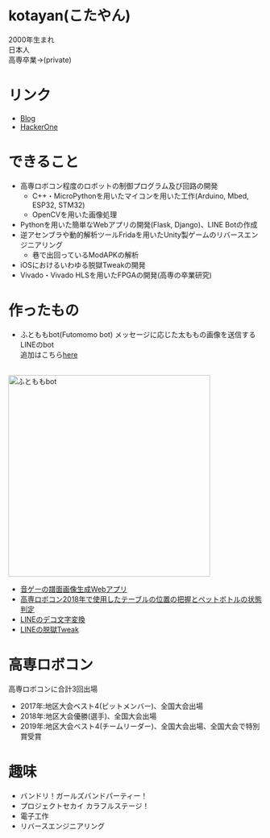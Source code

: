 # kotayan(こたやん)
2000年生まれ  
日本人  
高専卒業→(private)

# リンク
- [Blog](https://www.kotayan.xyz/)  
- [HackerOne](https://hackerone.com/kotayan)

# できること
- 高専ロボコン程度のロボットの制御プログラム及び回路の開発
  - C++・MicroPythonを用いたマイコンを用いた工作(Arduino, Mbed, ESP32, STM32)  
  - OpenCVを用いた画像処理  
- Pythonを用いた簡単なWebアプリの開発(Flask, Django)、LINE Botの作成  
- 逆アセンブラや動的解析ツールFridaを用いたUnity製ゲームのリバースエンジニアリング
  - 巷で出回っているModAPKの解析   
- iOSにおけるいわゆる脱獄Tweakの開発  
- Vivado・Vivado HLSを用いたFPGAの開発(高専の卒業研究)  

# 作ったもの
- ふとももbot(Futomomo bot)
メッセージに応じた太ももの画像を送信するLINEのbot  
追加はこちら[here](https://line.me/R/ti/p/%40hdi2947s)
<br>
<img src="https://user-images.githubusercontent.com/16555696/108971857-19992080-76c6-11eb-898b-4a0bf3331d72.jpg" alt="ふとももbot" width="400"/>

- [音ゲーの譜面画像生成Webアプリ](https://github.com/k0tayan/SekaiSUS2img)
- [高専ロボコン2018年で使用したテーブルの位置の把握とペットボトルの状態判定](https://github.com/k0tayan/PathPlanning)
- [LINEのデコ文字変換](https://github.com/k0tayan/LineEmoji)
- [LINEの脱獄Tweak](https://github.com/k0tayan/LINNE)

# 高専ロボコン
高専ロボコンに合計3回出場  
- 2017年:地区大会ベスト4(ピットメンバー)、全国大会出場
- 2018年:地区大会優勝(選手)、全国大会出場
- 2019年:地区大会ベスト4(チームリーダー)、全国大会出場、全国大会で特別賞受賞

# 趣味
- バンドリ！ガールズバンドパーティー！
- プロジェクトセカイ カラフルステージ！
- 電子工作
- リバースエンジニアリング
